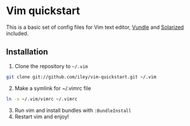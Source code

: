 Vim quickstart
==============

This is a basic set of config files for Vim text editor,
[Vundle](https://github.com/gmarik/vundle) and
[Solarized](http://ethanschoonover.com/solarized) included.

Installation
------------

1. Clone the repository to `~/.vim`
```bash
git clone git://github.com/iley/vim-quickstart.git ~/.vim
```

2. Make a symlink for ~/.vimrc file
```bash
ln -s ~/.vim/vimrc ~/.vimrc
```

3. Run vim and install bundles with `:BundleInstall`
4. Restart vim and enjoy!
